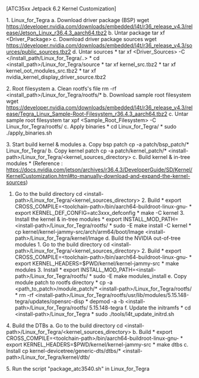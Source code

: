 \[ATC35xx Jetpack 6.2 Kernel Customization\]

1\. Linux_for_Tegra a. Download driver package (BSP) wget
https://developer.nvidia.com/downloads/embedded/l4t/r36_release_v4.3/release/Jetson_Linux_r36.4.3_aarch64.tbz2
b. Untar package tar xf \<Driver_Package\> c. Download driver package
sources wget
https://developer.nvidia.com/downloads/embedded/l4t/r36_release_v4.3/sources/public_sources.tbz2
d. Untar sources \* tar xf \<Driver_Sources\> -C
\</install_path/Linux_for_Tegra/..\> \* cd
\<install_path\>/Linux_for_Tegra/source \* tar xf kernel_src.tbz2 \* tar
xf kernel_oot_modules_src.tbz2 \* tar xf
nvidia_kernel_display_driver_source.tbz2

2\. Root filesystem a. Clean rootfs\'s file rm -rf
\<install_path\>/Linux_for_Tegra/rootfs/\* b. Download sample root
filesystem wget
https://developer.nvidia.com/downloads/embedded/l4t/r36_release_v4.3/release/Tegra_Linux_Sample-Root-Filesystem_r36.4.3_aarch64.tbz2
c. Untar sample root filesystem tar xpf \<Sample_Root_Filesystem\> -C
Linux_for_Tegra/rootfs/ c. Apply binaries \* cd Linux_for_Tegra/ \* sudo
./apply_binaries.sh

3\. Start build kernel & modules a. Copy bsp patch cp -a
patch/bsp_patch/\* Linux_for_Tegra/ b. Copy kernel patch cp -a
patch/kernel_patch/\*
\<install-path\>/Linux_for_Tegra/\<kernel_sources_directory\> c. Build
kernel & in-tree modules \* (Reference :
https://docs.nvidia.com/jetson/archives/r36.4.3/DeveloperGuide/SD/Kernel/KernelCustomization.html#to-manually-download-and-expand-the-kernel-sources)
 1. Go to the build directory cd
\<install-path\>/Linux_for_Tegra/\<kernel_sources_directory\> 2. Build
\* export
CROSS_COMPILE=\<toolchain-path\>/bin/aarch64-buildroot-linux-gnu- \*
export KERNEL_DEF_CONFIG=atc3xxx_defconfig \* make -C kernel 3. Install
the kernel & in-tree modules \* export
INSTALL_MOD_PATH=\<install-path\>/Linux_for_Tegra/rootfs/ \* sudo -E
make install -C kernel \* cp
kernel/kernel-jammy-src/arch/arm64/boot/Image
\<install-path\>/Linux_for_Tegra/kernel/Image d. Build the NVIDIA
out-of-tree modules  1. Go to the build directory cd
\<install-path\>/Linux_for_Tegra/\<kernel_sources_directory\> 2. Build
\* export
CROSS_COMPILE=\<toolchain-path\>/bin/aarch64-buildroot-linux-gnu- \*
export KERNEL_HEADERS=\$PWD/kernel/kernel-jammy-src \* make modules 3.
Install \* export
INSTALL_MOD_PATH=\<install-path\>/Linux_for_Tegra/rootfs/ \* sudo -E
make modules_install e. Copy module patch to rootfs directory \* cp -a
\<path_to_patch\>/module_patch/\*
\<install-path\>/Linux_for_Tegra/rootfs/ \* rm -rf
\<install-path\>/Linux_for_Tegra/rootfs/usr/lib/modules/5.15.148-tegra/updates/opensrc-disp
\* depmod -a -b \<install-path\>/Linux_for_Tegra/rootfs/ 5.15.148-tegra
f. Update the initramfs \* cd \<install-path\>/Linux_for_Tegra \* sudo
./tools/l4t_update_initrd.sh

4\. Build the DTBs a. Go to the build directory cd
\<install-path\>/Linux_for_Tegra/\<kernel_sources_directory\> b. Build
\* export
CROSS_COMPILE=\<toolchain-path\>/bin/aarch64-buildroot-linux-gnu- \*
export KERNEL_HEADERS=\$PWD/kernel/kernel-jammy-src \* make dtbs c.
Install cp kernel-devicetree/generic-dts/dtbs/\*
\<install-path\>/Linux_for_Tegra/kernel/dtb/

5\. Run the script \"package_atc3540.sh\" in Linux_for_Tegra
